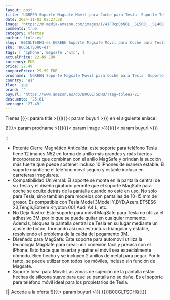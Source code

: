 ```yaml
---
layout: post
title: 'UGREEN Soporte Magsafe Móvil para Coche para Tesla  Suporte Telemovel Carro Magnético  Soporte de Pantalla Adecuado para Accesorios Tesla Model 3 Model Y  para iPhone 16 15 14 13 y Funda Magsafe'
date: 2024-11-03 08:27:28
image: 'https://m.media-amazon.com/images/I/41FRcp0bNCL._SL500_._SL400_.jpg'
comments: true
category: ofertas
author: 'tole.es'
slug: 'B0CGLTSDHQ-es UGREEN Soporte Magsafe Móvil para Coche para Tesla Suporte...'
sku: 'B0CGLTSDHQ-es'
tags: [ 'iphone','magsafe','🇪🇸', ]
actualPrice: 22.49 EUR
currency: EUR
price: 22.49
comparePrice: 29.99 EUR
prodname: 'UGREEN Soporte Magsafe Móvil para Coche para Tesla  Suporte Telemovel Carro Magnético  Soporte de Pantalla Adecuado para Accesorios Tesla Model 3 Model Y  para iPhone 16 15 14 13 y Funda Magsafe'
country: 'es'
flag: '🇪🇸'
brand: ''
buyurl: 'https://www.amazon.es/dp/B0CGLTSDHQ/?tag=tolees-21'
descuento: '25.01'
average: '27.49'
---
```


Tienes [{{< param title >}}]({{< param buyurl >}}) en el siguiente enlace!

[![{{< param prodname >}}]({{< param image >}})]({{< param buyurl >}})

ℹ️:

- Potente Cierre Magnético Anticaída: este soporte para teléfono Tesla tiene 12 imanes N52 en forma de anillo más grandes y más fuertes incorporados que combinan con el anillo MagSafe y brindan la succión más fuerte que puede sostener incluso 10 iPhones de manera estable. El soporte mantiene el teléfono móvil seguro y estable incluso en carreteras irregulares.
- Compatibilidad Universal: El soporte se monta en la pantalla central de su Tesla y el diseño giratorio permite que el soporte MagSafe para coche se oculte detrás de la pantalla cuando no esté en uso. No sólo para Tesla, sino también para modelos con pantallas de 10-15 mm de grosor. Es compatible con Tesla Model 3Model Y,BYD,Azera ET5ES6 23,Tengis,Extrem Krypton 001,Audi A4 L, etc.
- No Deja Rastro: Este soporte para móvil MagSafe para Tesla no utiliza el adhesivo 3M, por lo que se puede quitar en cualquier momento. Además, bloquea la pantalla central de Tesla en su lugar mediante un ajuste de botón, formando así una estructura triangular y estable, resolviendo el problema de la caída del pegamento 3M.
- Diseñado para MagSafe: Este soporte para automóvil utiliza la tecnología MagSafe para crear una conexión fácil y precisa con el iPhone. Esto hace que insertar y quitar el móvil sea especialmente cómodo. Bien hecho y se incluyen 2 anillos de metal para pegar. Por lo tanto, se puede utilizar con todos los móviles, incluso sin función de Magsafe.
- Soporte Ideal para Móvil: Las zonas de sujeción de la pantalla están hechas de silicona suave para que su pantalla no se dañe. Es el soporte para teléfono móvil ideal para los propietarios de Tesla.

[🛒 Accede a la oferta!!]({{< param buyurl >}})
{{<world>}}B0CGLTSDHQ{{</world>}}
